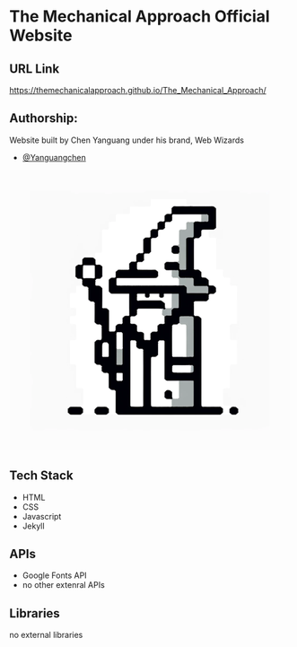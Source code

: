 # The Mechanical Approach Official Website

## URL Link

https://themechanicalapproach.github.io/The_Mechanical_Approach/

## Authorship:

Website built by Chen Yanguang under his brand, Web Wizards
- [@Yanguangchen](https://github.com/Yanguangchen)

![App Screenshot](https://github.com/TheMechanicalApproach/The_Mechanical_Approach/blob/main/Assets/Web%20Wizards.png?raw=true)


## Tech Stack
- HTML
- CSS
- Javascript
- Jekyll

## APIs

- Google Fonts API
- no other extenral APIs

## Libraries

no external libraries
